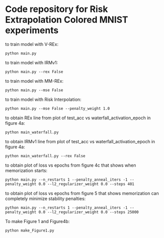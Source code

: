 # Code repository for Risk Extrapolation Colored MNIST experiments

to train model with V-REx:
```
python main.py
```

to train model with IRMv1:
```
python main.py --rex False
```

to train model with MM-REx:
```
python main.py --mse False
```

to train model with Risk Interpolation:
```
python main.py --mse False --penalty_weight 1.0
```

to obtain REx line from plot of test_acc vs waterfall_activation_epoch in figure 4a:
```
python main_waterfall.py
```

to obtain IRMv1 line from plot of test_acc vs waterfall_activation_epoch in figure 4a:
```
python main_waterfall.py --rex False
```

to obtain plot of loss vs epochs from figure 4c that shows when memorization starts:
```
python main.py --n_restarts 1 --penalty_anneal_iters -1 --penalty_weight 0.0 --l2_regularizer_weight 0.0 --steps 401
```

to obtain plot of loss vs epochs from figure 5 that shows memorization can completely minimize stability penalties:
```
python main.py --n_restarts 1 --penalty_anneal_iters -1 --penalty_weight 0.0 --l2_regularizer_weight 0.0 --steps 25000
```

To make Figure 1 and Figure4b:
```
python make_Figure1.py
```
